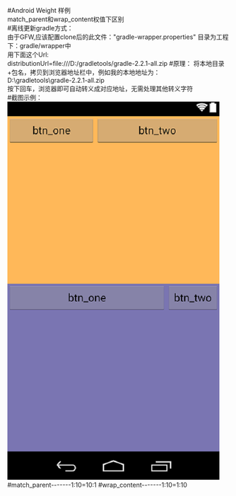 ﻿#Android Weight 样例    
match_parent和wrap_content权值下区别    
#离线更新gradle方式：  
由于GFW,应该配置clone后的此文件："gradle-wrapper.properties" 目录为工程下：gradle/wrapper中    
用下面这个Url:  
distributionUrl=file:///D:/gradletools/gradle-2.2.1-all.zip 
#原理： 
将本地目录+包名，拷贝到浏览器地址栏中，例如我的本地地址为：   
D:\gradletools\gradle-2.2.1-all.zip   
按下回车，浏览器即可自动转义成对应地址，无需处理其他转义字符    
#截图示例：  
![示例](https://github.com/somewhater/AndroidWeightDemo/blob/master/picture/layout-2015-12-18-143012.png) 
#match_parent-------1:10=10:1
#wrap_content-------1:10=1:10